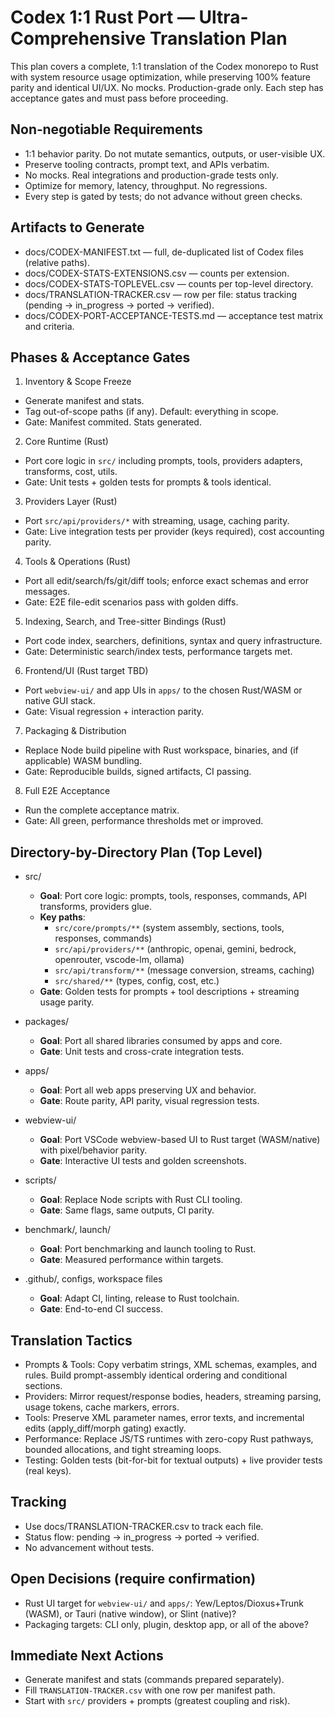 # Codex 1:1 Rust Port — Ultra-Comprehensive Translation Plan

This plan covers a complete, 1:1 translation of the Codex monorepo to Rust with system resource usage optimization, while preserving 100% feature parity and identical UI/UX. No mocks. Production-grade only. Each step has acceptance gates and must pass before proceeding.

## Non‑negotiable Requirements

- 1:1 behavior parity. Do not mutate semantics, outputs, or user-visible UX.
- Preserve tooling contracts, prompt text, and APIs verbatim.
- No mocks. Real integrations and production-grade tests only.
- Optimize for memory, latency, throughput. No regressions.
- Every step is gated by tests; do not advance without green checks.

## Artifacts to Generate

- docs/CODEX-MANIFEST.txt — full, de-duplicated list of Codex files (relative paths).
- docs/CODEX-STATS-EXTENSIONS.csv — counts per extension.
- docs/CODEX-STATS-TOPLEVEL.csv — counts per top-level directory.
- docs/TRANSLATION-TRACKER.csv — row per file: status tracking (pending → in_progress → ported → verified).
- docs/CODEX-PORT-ACCEPTANCE-TESTS.md — acceptance test matrix and criteria.

## Phases & Acceptance Gates

1) Inventory & Scope Freeze
- Generate manifest and stats.
- Tag out-of-scope paths (if any). Default: everything in scope.
- Gate: Manifest commited. Stats generated.

2) Core Runtime (Rust)
- Port core logic in `src/` including prompts, tools, providers adapters, transforms, cost, utils.
- Gate: Unit tests + golden tests for prompts & tools identical.

3) Providers Layer (Rust)
- Port `src/api/providers/*` with streaming, usage, caching parity.
- Gate: Live integration tests per provider (keys required), cost accounting parity.

4) Tools & Operations (Rust)
- Port all edit/search/fs/git/diff tools; enforce exact schemas and error messages.
- Gate: E2E file-edit scenarios pass with golden diffs.

5) Indexing, Search, and Tree-sitter Bindings (Rust)
- Port code index, searchers, definitions, syntax and query infrastructure.
- Gate: Deterministic search/index tests, performance targets met.

6) Frontend/UI (Rust target TBD)
- Port `webview-ui/` and app UIs in `apps/` to the chosen Rust/WASM or native GUI stack.
- Gate: Visual regression + interaction parity.

7) Packaging & Distribution
- Replace Node build pipeline with Rust workspace, binaries, and (if applicable) WASM bundling.
- Gate: Reproducible builds, signed artifacts, CI passing.

8) Full E2E Acceptance
- Run the complete acceptance matrix.
- Gate: All green, performance thresholds met or improved.

## Directory-by-Directory Plan (Top Level)

- src/
  - __Goal__: Port core logic: prompts, tools, responses, commands, API transforms, providers glue.
  - __Key paths__:
    - `src/core/prompts/**` (system assembly, sections, tools, responses, commands)
    - `src/api/providers/**` (anthropic, openai, gemini, bedrock, openrouter, vscode-lm, ollama)
    - `src/api/transform/**` (message conversion, streams, caching)
    - `src/shared/**` (types, config, cost, etc.)
  - __Gate__: Golden tests for prompts + tool descriptions + streaming usage parity.

- packages/
  - __Goal__: Port all shared libraries consumed by apps and core.
  - __Gate__: Unit tests and cross-crate integration tests.

- apps/
  - __Goal__: Port all web apps preserving UX and behavior.
  - __Gate__: Route parity, API parity, visual regression tests.

- webview-ui/
  - __Goal__: Port VSCode webview-based UI to Rust target (WASM/native) with pixel/behavior parity.
  - __Gate__: Interactive UI tests and golden screenshots.

- scripts/
  - __Goal__: Replace Node scripts with Rust CLI tooling.
  - __Gate__: Same flags, same outputs, CI parity.

- benchmark/, launch/
  - __Goal__: Port benchmarking and launch tooling to Rust.
  - __Gate__: Measured performance within targets.

- .github/, configs, workspace files
  - __Goal__: Adapt CI, linting, release to Rust toolchain.
  - __Gate__: End-to-end CI success.

## Translation Tactics

- Prompts & Tools: Copy verbatim strings, XML schemas, examples, and rules. Build prompt-assembly identical ordering and conditional sections.
- Providers: Mirror request/response bodies, headers, streaming parsing, usage tokens, cache markers, errors.
- Tools: Preserve XML parameter names, error texts, and incremental edits (apply_diff/morph gating) exactly.
- Performance: Replace JS/TS runtimes with zero-copy Rust pathways, bounded allocations, and tight streaming loops.
- Testing: Golden tests (bit-for-bit for textual outputs) + live provider tests (real keys).

## Tracking

- Use docs/TRANSLATION-TRACKER.csv to track each file.
- Status flow: pending → in_progress → ported → verified.
- No advancement without tests.

## Open Decisions (require confirmation)

- Rust UI target for `webview-ui/` and `apps/`: Yew/Leptos/Dioxus+Trunk (WASM), or Tauri (native window), or Slint (native)?
- Packaging targets: CLI only, plugin, desktop app, or all of the above?

## Immediate Next Actions

- Generate manifest and stats (commands prepared separately).
- Fill `TRANSLATION-TRACKER.csv` with one row per manifest path.
- Start with `src/` providers + prompts (greatest coupling and risk).
